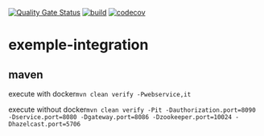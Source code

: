 [![Quality Gate Status](https://sonarcloud.io/api/project_badges/measure?project=doudouchat_exemple-integration&metric=alert_status)](https://sonarcloud.io/dashboard?id=doudouchat_exemple-integration)
[![build](https://github.com/doudouchat/exemple-integration/workflows/build/badge.svg)](https://github.com/doudouchat/exemple-integration/actions)
[![codecov](https://codecov.io/gh/doudouchat/exemple-integration/graph/badge.svg)](https://codecov.io/gh/doudouchat/exemple-integration)

# exemple-integration

## maven

<p>execute with docker<code>mvn clean verify -Pwebservice,it</code></p>

<p>execute without docker<code>mvn clean verify -Pit -Dauthorization.port=8090 -Dservice.port=8080 -Dgateway.port=8086 -Dzookeeper.port=10024 -Dhazelcast.port=5706</code></p>
